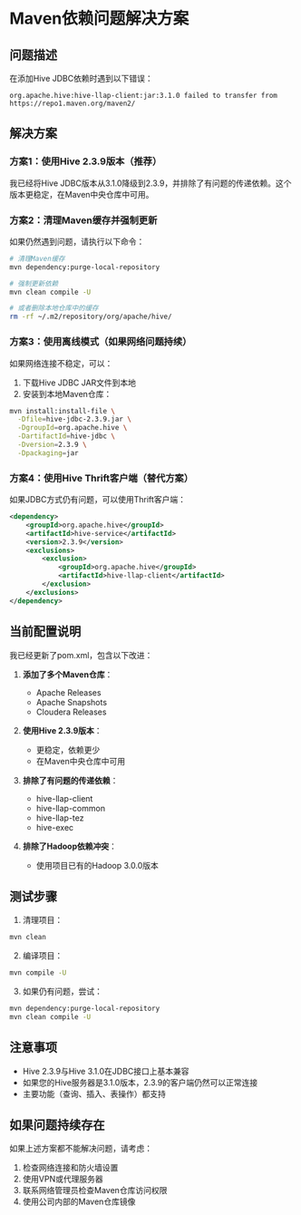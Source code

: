# Maven依赖问题解决方案

## 问题描述
在添加Hive JDBC依赖时遇到以下错误：
```
org.apache.hive:hive-llap-client:jar:3.1.0 failed to transfer from https://repo1.maven.org/maven2/
```

## 解决方案

### 方案1：使用Hive 2.3.9版本（推荐）
我已经将Hive JDBC版本从3.1.0降级到2.3.9，并排除了有问题的传递依赖。这个版本更稳定，在Maven中央仓库中可用。

### 方案2：清理Maven缓存并强制更新
如果仍然遇到问题，请执行以下命令：

```bash
# 清理Maven缓存
mvn dependency:purge-local-repository

# 强制更新依赖
mvn clean compile -U

# 或者删除本地仓库中的缓存
rm -rf ~/.m2/repository/org/apache/hive/
```

### 方案3：使用离线模式（如果网络问题持续）
如果网络连接不稳定，可以：

1. 下载Hive JDBC JAR文件到本地
2. 安装到本地Maven仓库：
```bash
mvn install:install-file \
  -Dfile=hive-jdbc-2.3.9.jar \
  -DgroupId=org.apache.hive \
  -DartifactId=hive-jdbc \
  -Dversion=2.3.9 \
  -Dpackaging=jar
```

### 方案4：使用Hive Thrift客户端（替代方案）
如果JDBC方式仍有问题，可以使用Thrift客户端：

```xml
<dependency>
    <groupId>org.apache.hive</groupId>
    <artifactId>hive-service</artifactId>
    <version>2.3.9</version>
    <exclusions>
        <exclusion>
            <groupId>org.apache.hive</groupId>
            <artifactId>hive-llap-client</artifactId>
        </exclusion>
    </exclusions>
</dependency>
```

## 当前配置说明

我已经更新了pom.xml，包含以下改进：

1. **添加了多个Maven仓库**：
   - Apache Releases
   - Apache Snapshots  
   - Cloudera Releases

2. **使用Hive 2.3.9版本**：
   - 更稳定，依赖更少
   - 在Maven中央仓库中可用

3. **排除了有问题的传递依赖**：
   - hive-llap-client
   - hive-llap-common
   - hive-llap-tez
   - hive-exec

4. **排除了Hadoop依赖冲突**：
   - 使用项目已有的Hadoop 3.0.0版本

## 测试步骤

1. 清理项目：
```bash
mvn clean
```

2. 编译项目：
```bash
mvn compile -U
```

3. 如果仍有问题，尝试：
```bash
mvn dependency:purge-local-repository
mvn clean compile -U
```

## 注意事项

- Hive 2.3.9与Hive 3.1.0在JDBC接口上基本兼容
- 如果您的Hive服务器是3.1.0版本，2.3.9的客户端仍然可以正常连接
- 主要功能（查询、插入、表操作）都支持

## 如果问题持续存在

如果上述方案都不能解决问题，请考虑：

1. 检查网络连接和防火墙设置
2. 使用VPN或代理服务器
3. 联系网络管理员检查Maven仓库访问权限
4. 使用公司内部的Maven仓库镜像
